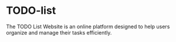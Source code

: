 # TODO-list
The TODO List Website is an online platform designed to help users organize and manage their tasks efficiently.
